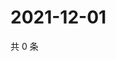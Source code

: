 # 2021-12-01

共 0 条

<!-- BEGIN WEIBO -->
<!-- 最后更新时间 Wed Dec 01 2021 23:09:27 GMT+0800 (China Standard Time) -->

<!-- END WEIBO -->
